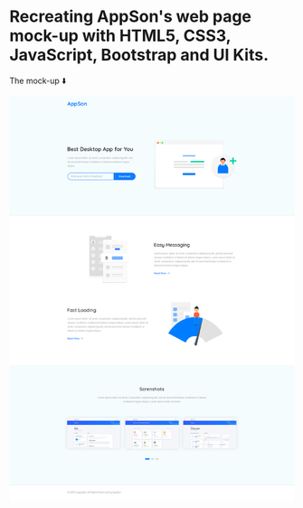 # Recreating AppSon's web page mock-up with HTML5, CSS3, JavaScript, Bootstrap and UI Kits.

The mock-up ⬇️

<img src="images/Landing.jpg">


